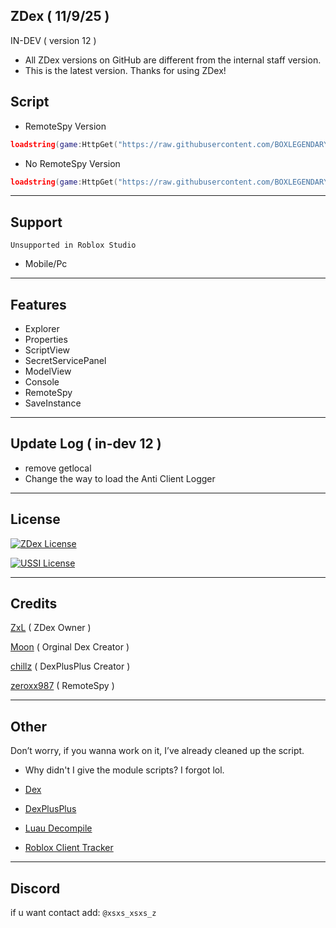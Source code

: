 ## ZDex ( 11/9/25 )
IN-DEV ( version 12 )
* All ZDex versions on GitHub are different from the internal staff version.
* This is the latest version. Thanks for using ZDex!

## Script
* RemoteSpy Version
```lua
loadstring(game:HttpGet("https://raw.githubusercontent.com/BOXLEGENDARY/ZDex/main/ZDex1.lua"))()
```
* No RemoteSpy Version
```lua
loadstring(game:HttpGet("https://raw.githubusercontent.com/BOXLEGENDARY/ZDex/main/ZDex2.lua"))()
```

---

## Support
`Unsupported in Roblox Studio`
* Mobile/Pc

---

## Features
* Explorer
* Properties
* ScriptView
* SecretServicePanel
* ModelView
* Console
* RemoteSpy
* SaveInstance

---

## Update Log ( in-dev 12 )
* remove getlocal
* Change the way to load the Anti Client Logger

---

## License
[![ZDex License](https://img.shields.io/badge/ZDex-License-green)](https://github.com/BOXLEGENDARY/ZDex/blob/main/LICENSE)

[![USSI License](https://img.shields.io/badge/USSI-License-green)](https://github.com/luau/UniversalSynSaveInstance/blob/main/LICENSE)

---

## Credits
[ZxL](https://youtu.be/dQw4w9WgXcQ?si=IkAXjfO3Uf2UOJ9V) ( ZDex Owner )

[Moon](https://github.com/LorekeeperZinnia) ( Orginal Dex Creator )

[chillz](https://github.com/AZYsGithub) ( DexPlusPlus Creator )

[zeroxx987](https://scriptblox.com/script/Universal-Script-BootSpy-12998) ( RemoteSpy )

---

## Other
Don’t worry, if you wanna work on it, I’ve already cleaned up the script.
* Why didn't I give the module scripts? I forgot lol.

* [Dex](https://github.com/LorekeeperZinnia/Dex)

* [DexPlusPlus](https://github.com/AZYsGithub/DexPlusPlus)

* [Luau Decompile](https://github.com/BOXLEGENDARY/LuauDecompile)

* [Roblox Client Tracker](https://github.com/MaximumADHD/Roblox-Client-Tracker)

---

## Discord
if u want contact add: `@xsxs_xsxs_z`
